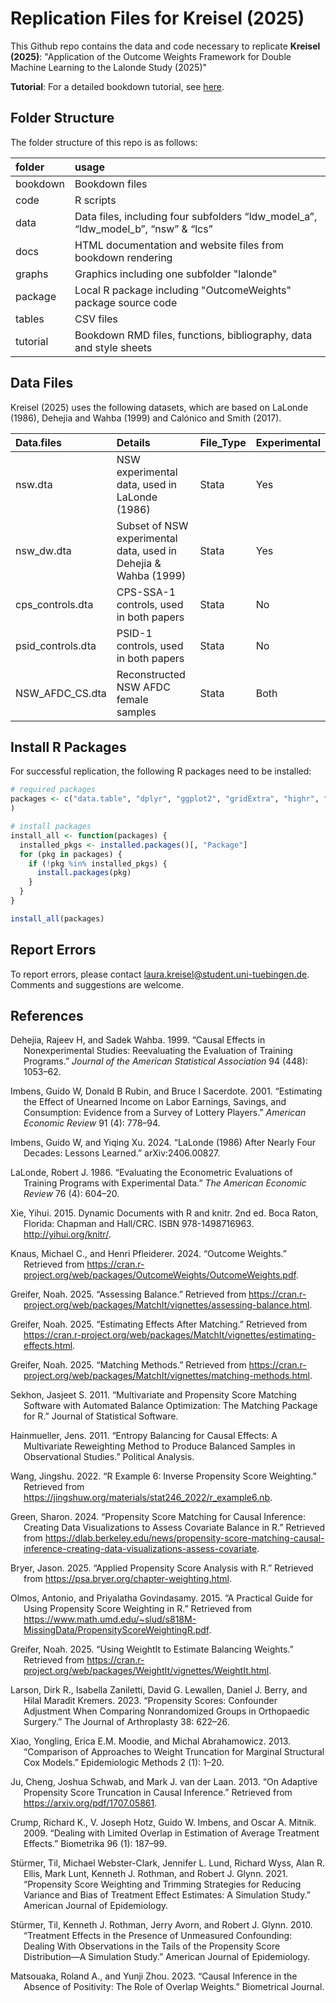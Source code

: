 Replication Files for Kreisel (2025)
================

This Github repo contains the data and code necessary to replicate
**Kreisel (2025)**: "Application of the Outcome Weights Framework for Double Machine Learning to the Lalonde Study (2025)"

**Tutorial**: For a detailed bookdown tutorial, see
[here](https://github.com/lkrsl/Application-of-Outcome-Weights-Framework-for-DML-to-Lalonde-Study). 

## Folder Structure

The folder structure of this repo is as follows:

| folder | usage                                                      |
|:-------|:-----------------------------------------------------------|
| bookdown| Bookdown files                                             |
| code    | R scripts                                                  |
| data    | Data files, including four subfolders “ldw_model_a”, “ldw_model_b”, “nsw” & “lcs” |
| docs    | HTML documentation and website files from bookdown rendering |
| graphs  | Graphics including one subfolder "lalonde"                   |
| package | Local R package including "OutcomeWeights" package source code |
| tables  | CSV files                                           |
| tutorial  | Bookdown RMD files, functions, bibliography, data and style sheets   |

## Data Files

Kreisel (2025) uses the following datasets, which are based on
LaLonde (1986), Dehejia and Wahba (1999) and Calónico and Smith (2017).

| Data.files        | Details                                                          | File_Type | Experimental |
|:------------------|:-----------------------------------------------------------------|:----------|:-------------|
| nsw.dta           | NSW experimental data, used in LaLonde (1986)                    | Stata     | Yes          |
| nsw_dw.dta        | Subset of NSW experimental data, used in Dehejia & Wahba (1999)  | Stata     | Yes          |
| cps_controls.dta  | CPS-SSA-1 controls, used in both papers                          | Stata     | No           |
| psid_controls.dta | PSID-1 controls, used in both papers                             | Stata     | No           |
| NSW_AFDC_CS.dta   | Reconstructed NSW AFDC female samples                            | Stata     | Both         |

## Install R Packages

For successful replication, the following R packages need to be
installed:

``` r
# required packages
packages <- c("data.table", "dplyr", "ggplot2", "gridExtra", "highr", "highs" , "MatchIt", "optmatch", "optweight", "quickmatch", "readr", "rgenoud", "tidyr", "tidyverse", "WeightIt"
)

# install packages
install_all <- function(packages) {
  installed_pkgs <- installed.packages()[, "Package"]
  for (pkg in packages) {
    if (!pkg %in% installed_pkgs) {
      install.packages(pkg)
    }
  }
}

install_all(packages)
```
## Report Errors

To report errors, please contact <laura.kreisel@student.uni-tuebingen.de>. Comments and
suggestions are welcome.

## References

<div id="refs" class="references csl-bib-body hanging-indent"
entry-spacing="0">

<div id="ref-dehejiawahba" class="csl-entry">

Dehejia, Rajeev H, and Sadek Wahba. 1999. “Causal Effects in
Nonexperimental Studies: Reevaluating the Evaluation of Training
Programs.” *Journal of the American Statistical Association* 94 (448):
1053–62.

</div>

<div id="ref-imbensrubinsacerdote" class="csl-entry">

Imbens, Guido W, Donald B Rubin, and Bruce I Sacerdote. 2001.
“Estimating the Effect of Unearned Income on Labor Earnings, Savings,
and Consumption: Evidence from a Survey of Lottery Players.” *American
Economic Review* 91 (4): 778–94.

</div>

<div id="ref-imbensxu" class="csl-entry">

Imbens, Guido W, and Yiqing Xu. 2024. “LaLonde (1986) After Nearly Four
Decades: Lessons Learned.” arXiv:2406.00827.

</div>

<div id="ref-LaLonde" class="csl-entry">

LaLonde, Robert J. 1986. “Evaluating the Econometric Evaluations of
Training Programs with Experimental Data.” *The American Economic
Review* 76 (4): 604–20.

</div>

<div id="ref-imbensxu" class="csl-entry">
  
Xie, Yihui. 2015. Dynamic Documents with R and knitr. 2nd ed. Boca Raton, Florida: Chapman and Hall/CRC. ISBN 978-1498716963. http://yihui.org/knitr/.

</div>

<div id="ref-outcomeweightspackage" class="csl-entry">
  
Knaus, Michael C., and Henri Pfleiderer. 2024. “Outcome Weights.” Retrieved from https://cran.r-project.org/web/packages/OutcomeWeights/OutcomeWeights.pdf.
</div>

<div id="ref-greifer2025" class="csl-entry">
  
Greifer, Noah. 2025. “Assessing Balance.” Retrieved from https://cran.r-project.org/web/packages/MatchIt/vignettes/assessing-balance.html.

</div>

<div id="ref-greifer2_2025" class="csl-entry">
  
Greifer, Noah. 2025. “Estimating Effects After Matching.” Retrieved from https://cran.r-project.org/web/packages/MatchIt/vignettes/estimating-effects.html.

</div>

<div id="ref-greifer3_2025" class="csl-entry">
  
Greifer, Noah. 2025. “Matching Methods.” Retrieved from https://cran.r-project.org/web/packages/MatchIt/vignettes/matching-methods.html.

</div>

<div id="ref-sekhon2011" class="csl-entry">
  
Sekhon, Jasjeet S. 2011. “Multivariate and Propensity Score Matching Software with Automated Balance Optimization: The Matching Package for R.” Journal of Statistical Software.

</div>

<div id="ref-hainmueller2011" class="csl-entry">
  
Hainmueller, Jens. 2011. “Entropy Balancing for Causal Effects: A Multivariate Reweighting Method to Produce Balanced Samples in Observational Studies.” Political Analysis.

</div>

<div id="ref-wang2022" class="csl-entry">
  
Wang, Jingshu. 2022. “R Example 6: Inverse Propensity Score Weighting.” Retrieved from https://jingshuw.org/materials/stat246_2022/r_example6.nb.

</div>

<div id="ref-sharon2024" class="csl-entry">
  
Green, Sharon. 2024. “Propensity Score Matching for Causal Inference: Creating Data Visualizations to Assess Covariate Balance in R.” Retrieved from https://dlab.berkeley.edu/news/propensity-score-matching-causal-inference-creating-data-visualizations-assess-covariate.

</div>

<div id="ref-bryer2025" class="csl-entry">
  
Bryer, Jason. 2025. “Applied Propensity Score Analysis with R.” Retrieved from https://psa.bryer.org/chapter-weighting.html.

</div>

<div id="ref-olmos2015" class="csl-entry">
  
Olmos, Antonio, and Priyalatha Govindasamy. 2015. “A Practical Guide for Using Propensity Score Weighting in R.” Retrieved from https://www.math.umd.edu/~slud/s818M-MissingData/PropensityScoreWeightingR.pdf.

</div>

<div id="ref-greifer4_2025" class="csl-entry">

Greifer, Noah. 2025. “Using WeightIt to Estimate Balancing Weights.” Retrieved from https://cran.r-project.org/web/packages/WeightIt/vignettes/WeightIt.html.

</div>

<div id="ref-larson2023" class="csl-entry">

Larson, Dirk R., Isabella Zaniletti, David G. Lewallen, Daniel J. Berry, and Hilal Maradit Kremers. 2023. “Propensity Scores: Confounder Adjustment When Comparing Nonrandomized Groups in Orthopaedic Surgery.” The Journal of Arthroplasty 38: 622–26.

</div>

<div id="ref-xiao2013" class="csl-entry">

Xiao, Yongling, Erica E.M. Moodie, and Michal Abrahamowicz. 2013. “Comparison of Approaches to Weight Truncation for Marginal Structural Cox Models.” Epidemiologic Methods 2 (1): 1–20.

</div>

<div id="ref-juschwablaan2013" class="csl-entry">

Ju, Cheng, Joshua Schwab, and Mark J. van der Laan. 2013. “On Adaptive Propensity Score Truncation in Causal Inference.” Retrieved from https://arxiv.org/pdf/1707.05861.

</div>

<div id="ref-crump2009" class="csl-entry">

Crump, Richard K., V. Joseph Hotz, Guido W. Imbens, and Oscar A. Mitnik. 2009. “Dealing with Limited Overlap in Estimation of Average Treatment Effects.” Biometrika 96 (1): 187–99.

</div>

<div id="ref-stuermer2021" class="csl-entry">

Stürmer, Til, Michael Webster-Clark, Jennifer L. Lund, Richard Wyss, Alan R. Ellis, Mark Lunt, Kenneth J. Rothman, and Robert J. Glynn. 2021. “Propensity Score Weighting and Trimming Strategies for Reducing Variance and Bias of Treatment Effect Estimates: A Simulation Study.” American Journal of Epidemiology.

</div>

<div id="ref-stuermer2010" class="csl-entry">

Stürmer, Til, Kenneth J. Rothman, Jerry Avorn, and Robert J. Glynn. 2010. “Treatment Effects in the Presence of Unmeasured Confounding: Dealing With Observations in the Tails of the Propensity Score Distribution—A Simulation Study.” American Journal of Epidemiology.

</div>

<div id="ref-matsouaka2023" class="csl-entry">

Matsouaka, Roland A., and Yunji Zhou. 2023. “Causal Inference in the Absence of Positivity: The Role of Overlap Weights.” Biometrical Journal.

</div>

</div>

